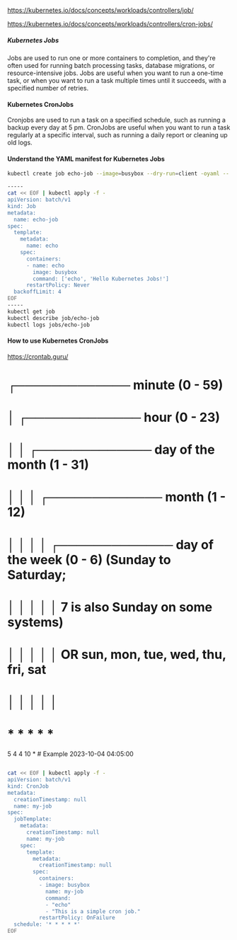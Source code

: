https://kubernetes.io/docs/concepts/workloads/controllers/job/

https://kubernetes.io/docs/concepts/workloads/controllers/cron-jobs/

##### Kubernetes Jobs

Jobs are used to run one or more containers to completion, and they're often used for running batch processing tasks, database migrations, or resource-intensive jobs.
Jobs are useful when you want to run a one-time task, or when you want to run a task multiple times until it succeeds, with a specified number of retries.

#### Kubernetes CronJobs
Cronjobs are used to run a task on a specified schedule, such as running a backup every day at 5 pm.
CronJobs are useful when you want to run a task regularly at a specific interval, such as running a daily report or cleaning up old logs.

#### Understand the YAML manifest for Kubernetes Jobs
``````sh
kubectl create job echo-job --image=busybox --dry-run=client -oyaml -- sh -c "echo Hello K8s" > job1.yaml

-----
cat << EOF | kubectl apply -f -
apiVersion: batch/v1
kind: Job
metadata:
  name: echo-job
spec:
  template:
    metadata:
      name: echo
    spec:
      containers:
      - name: echo
        image: busybox
        command: ['echo', 'Hello Kubernetes Jobs!']
      restartPolicy: Never
  backoffLimit: 4
EOF
-----
kubectl get job
kubectl describe job/echo-job
kubectl logs jobs/echo-job

``````

#### How to use Kubernetes CronJobs
https://crontab.guru/

# ┌───────────── minute (0 - 59)
# │ ┌───────────── hour (0 - 23)
# │ │ ┌───────────── day of the month (1 - 31)
# │ │ │ ┌───────────── month (1 - 12)
# │ │ │ │ ┌───────────── day of the week (0 - 6) (Sunday to Saturday;
# │ │ │ │ │                                   7 is also Sunday on some systems)
# │ │ │ │ │                                   OR sun, mon, tue, wed, thu, fri, sat
# │ │ │ │ │
# * * * * *

5 4 4 10 *  # Example 
2023-10-04 04:05:00


``````sh

cat << EOF | kubectl apply -f -
apiVersion: batch/v1
kind: CronJob
metadata:
  creationTimestamp: null
  name: my-job
spec:
  jobTemplate:
    metadata:
      creationTimestamp: null
      name: my-job
    spec:
      template:
        metadata:
          creationTimestamp: null
        spec:
          containers:
          - image: busybox
            name: my-job
            command:
            - "echo"
            - "This is a simple cron job."
          restartPolicy: OnFailure
  schedule: '* * * * *'
EOF
``````